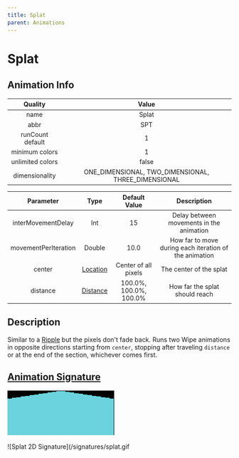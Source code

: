 ```yaml
---
title: Splat
parent: Animations
---
```


<!-- THIS FILE IS AUTOMATICALLY GENERATED -->
<!-- MAKE CHANGES TO THE AnimationInfo INSTANCE ASSOCIATED WITH THIS ANIMATION -->

# Splat

## Animation Info

|Quality|Value|
|:-:|:-:|
|name|Splat|
|abbr|SPT|
|runCount default|1|
|minimum colors|1|
|unlimited colors|false|
|dimensionality|ONE_DIMENSIONAL, TWO_DIMENSIONAL, THREE_DIMENSIONAL|

|Parameter|Type|Default Value|Description|
|:-:|:-:|:-:|:-:|
|interMovementDelay|Int|15|Delay between movements in the animation|
|movementPerIteration|Double|10.0|How far to move during each iteration of the animation|
|center|[Location](/core/new-animations.html#location)|Center of all pixels|The center of the splat|
|distance|[Distance](/core/new-animations.html#distance)|100.0%, 100.0%, 100.0%|How far the splat should reach|

## Description
Similar to a [Ripple](Ripple) but the pixels don't fade back.
Runs two Wipe animations in opposite directions starting from `center`, stopping after traveling `distance` or at the end of the section, whichever comes first.

## [Animation Signature](Animation-Signatures)
![Splat Signature](/signatures/splat.png)

![Splat 2D Signature](/signatures/splat.gif

